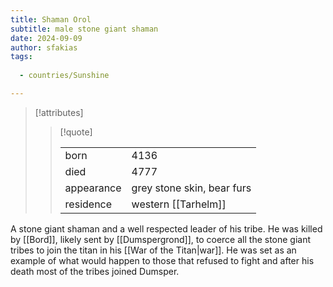 ```yaml
---
title: Shaman Orol
subtitle: male stone giant shaman
date: 2024-09-09
author: sfakias
tags:
  
  - countries/Sunshine

---
```

> [!attributes]
> 
> > [!quote]
> >
> > | | |
> > | --- | --- |
> > | born | 4136 |
> > | died | 4777 |
> > | appearance | grey stone skin, bear furs |
> > | residence | western [[Tarhelm]] |

A stone giant shaman and a well respected leader of his tribe. He was killed by [[Bord]], likely sent by [[Dumspergrond]], to coerce all the stone giant tribes to join the titan in his [[War of the Titan|war]]. He was set as an example of what would happen to those that refused to fight and after his death most of the tribes joined Dumsper.